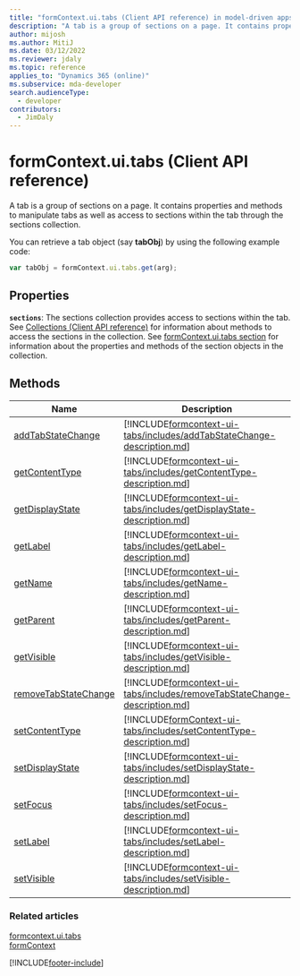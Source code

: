 ```yaml
---
title: "formContext.ui.tabs (Client API reference) in model-driven apps"
description: "A tab is a group of sections on a page. It contains properties and methods to manipulate tabs as well as access to sections within the tab through the sections collection."
author: mijosh
ms.author: MitiJ
ms.date: 03/12/2022
ms.reviewer: jdaly
ms.topic: reference
applies_to: "Dynamics 365 (online)"
ms.subservice: mda-developer
search.audienceType: 
  - developer
contributors:
  - JimDaly
---
```

# formContext.ui.tabs (Client API reference)

A tab is a group of sections on a page. It contains properties and methods to manipulate tabs as well as access to sections within the tab through the sections collection.

You can retrieve a tab object (say **tabObj**) by using the following example code:

```JavaScript
var tabObj = formContext.ui.tabs.get(arg);
```

## Properties

**`sections`**: The sections collection provides access to sections within the tab. See [Collections (Client API reference)](collections.md) for information about methods to access the sections in the collection. See [formContext.ui.tabs section](formContext-ui-tab-sections.md) for information about the properties and methods of the section objects in the collection.

## Methods

|Name | Description |
|--|--|
|[addTabStateChange](formcontext-ui-tabs/addTabStateChange.md)|[!INCLUDE[formcontext-ui-tabs/includes/addTabStateChange-description.md](formcontext-ui-tabs/includes/addTabStateChange-description.md)]|
|[getContentType](formcontext-ui-tabs/getContentType.md)|[!INCLUDE[formcontext-ui-tabs/includes/getContentType-description.md](formcontext-ui-tabs/includes/getContentType-description.md)]|
|[getDisplayState](formcontext-ui-tabs/getDisplayState.md)|[!INCLUDE[formcontext-ui-tabs/includes/getDisplayState-description.md](formcontext-ui-tabs/includes/getDisplayState-description.md)]|
|[getLabel](formcontext-ui-tabs/getLabel.md)|[!INCLUDE[formcontext-ui-tabs/includes/getLabel-description.md](formcontext-ui-tabs/includes/getLabel-description.md)]|
|[getName](formcontext-ui-tabs/getName.md)|[!INCLUDE[formcontext-ui-tabs/includes/getName-description.md](formcontext-ui-tabs/includes/getName-description.md)]|
|[getParent](formcontext-ui-tabs/getParent.md)|[!INCLUDE[formcontext-ui-tabs/includes/getParent-description.md](formcontext-ui-tabs/includes/getParent-description.md)]|
|[getVisible](formcontext-ui-tabs/getVisible.md)|[!INCLUDE[formcontext-ui-tabs/includes/getVisible-description.md](formcontext-ui-tabs/includes/getVisible-description.md)]|
|[removeTabStateChange](formcontext-ui-tabs/removeTabStateChange.md)|[!INCLUDE[formcontext-ui-tabs/includes/removeTabStateChange-description.md](formcontext-ui-tabs/includes/removeTabStateChange-description.md)]|
|[setContentType](formContext-ui-tabs/setContentType.md)|[!INCLUDE[formContext-ui-tabs/includes/setContentType-description.md](formContext-ui-tabs/includes/setContentType-description.md)]|
|[setDisplayState](formcontext-ui-tabs/setDisplayState.md)|[!INCLUDE[formcontext-ui-tabs/includes/setDisplayState-description.md](formcontext-ui-tabs/includes/setDisplayState-description.md)]|
|[setFocus](formcontext-ui-tabs/setFocus.md)|[!INCLUDE[formcontext-ui-tabs/includes/setFocus-description.md](formcontext-ui-tabs/includes/setFocus-description.md)]|
|[setLabel](formcontext-ui-tabs/setLabel.md)|[!INCLUDE[formcontext-ui-tabs/includes/setLabel-description.md](formcontext-ui-tabs/includes/setLabel-description.md)]|
|[setVisible](formcontext-ui-tabs/setVisible.md)|[!INCLUDE[formcontext-ui-tabs/includes/setVisible-description.md](formcontext-ui-tabs/includes/setVisible-description.md)]|

### Related articles

[formcontext.ui.tabs](formcontext-ui-tabs.md)   
[formContext](../clientapi-form-context.md)

[!INCLUDE[footer-include](../../../../includes/footer-banner.md)]
